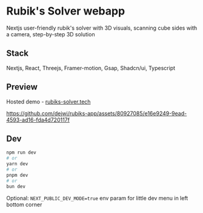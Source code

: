 # Rubik's Solver webapp

Nextjs user-friendly rubik's solver with 3D visuals, scanning cube sides with a camera, step-by-step 3D solution

## Stack

Nextjs, React, Threejs, Framer-motion, Gsap, Shadcn/ui, Typescript

## Preview

Hosted demo - [rubiks-solver.tech](https://rubiks-solver.tech)

https://github.com/dejwi/rubiks-app/assets/80927085/e16e9249-9ead-4593-ad16-fda4d720117f





## Dev

```bash
npm run dev
# or
yarn dev
# or
pnpm dev
# or
bun dev
```

Optional: `NEXT_PUBLIC_DEV_MODE=true` env param for little dev menu in left bottom corner
